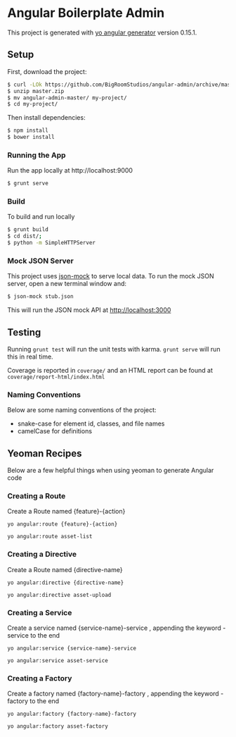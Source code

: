 Angular Boilerplate Admin
===

This project is generated with [yo angular generator](https://github.com/yeoman/generator-angular)
version 0.15.1.

## Setup

First, download the project:

```bash
$ curl -LOk https://github.com/BigRoomStudios/angular-admin/archive/master.zip
$ unzip master.zip
$ mv angular-admin-master/ my-project/
$ cd my-project/
```

Then install dependencies:

```bash
$ npm install
$ bower install
```

### Running the App

Run the app locally at http://localhost:9000

```bash
$ grunt serve
```

### Build
To build and run locally

```bash
$ grunt build
$ cd dist/;
$ python -m SimpleHTTPServer
```

### Mock JSON Server

This project uses [json-mock](https://github.com/therebelbeta/json-mock) to serve local data. To run the mock JSON server, open a new terminal window and:

```bash
$ json-mock stub.json
```

This will run the JSON mock API at [http://localhost:3000](http://localhost:3000)

## Testing

Running `grunt test` will run the unit tests with karma. `grunt serve` will run this in real time.

Coverage is reported in `coverage/` and an HTML report can be found at `coverage/report-html/index.html`

### Naming Conventions
Below are some naming conventions of the project:

 - snake-case for element id, classes, and file names
 - camelCase for definitions

## Yeoman Recipes
Below are a few helpful things when using yeoman to generate Angular code

### Creating a Route
Create a Route named {feature}-{action}

    yo angular:route {feature}-{action}

    yo angular:route asset-list

### Creating a Directive
Create a Route named {directive-name}

    yo angular:directive {directive-name}

    yo angular:directive asset-upload

### Creating a Service
Create a service named {service-name}-service , appending the keyword -service to the end

    yo angular:service {service-name}-service

    yo angular:service asset-service

### Creating a Factory
Create a factory named {factory-name}-factory , appending the keyword -factory to the end

    yo angular:factory {factory-name}-factory

    yo angular:factory asset-factory
